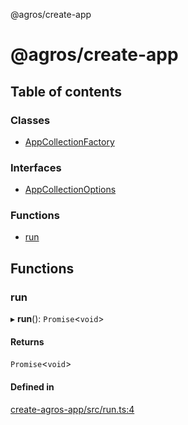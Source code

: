 @agros/create-app

# @agros/create-app

## Table of contents

### Classes

- [AppCollectionFactory](classes/AppCollectionFactory.md)

### Interfaces

- [AppCollectionOptions](interfaces/AppCollectionOptions.md)

### Functions

- [run](index.md#run)

## Functions

### <a id="run" name="run"></a> run

▸ **run**(): `Promise`<`void`\>

#### Returns

`Promise`<`void`\>

#### Defined in

[create-agros-app/src/run.ts:4](https://github.com/agrosjs/agros/blob/856008f/packages/create-agros-app/src/run.ts#L4)
